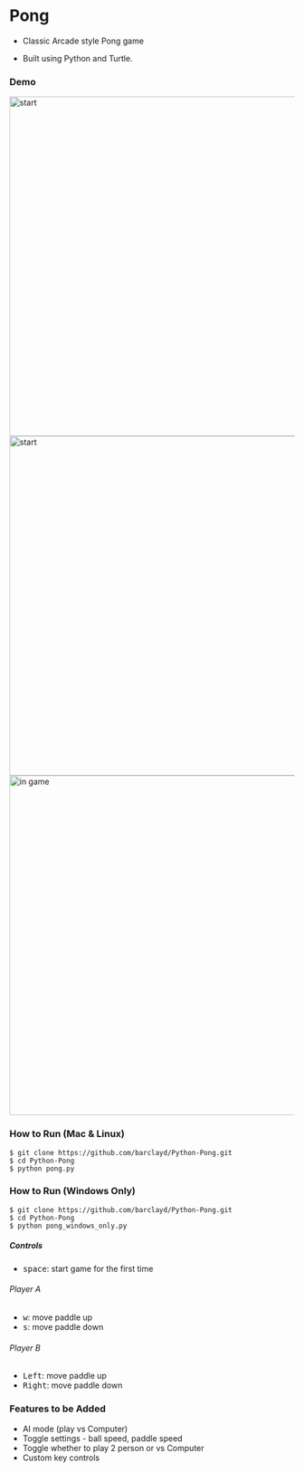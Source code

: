# Pong

- Classic Arcade style Pong game

- Built using Python and Turtle.

### Demo

<img width="600" alt="start" src="https://user-images.githubusercontent.com/39765499/50654506-f90d2a00-0f84-11e9-9d29-9abf9cb4d495.gif">

<img width="600" alt="start" src="https://user-images.githubusercontent.com/39765499/50654429-b8adac00-0f84-11e9-8dd9-f6bd18d9824b.png">

<img width="600" alt="in game" src="https://user-images.githubusercontent.com/39765499/50654427-b64b5200-0f84-11e9-9b11-cd7c70e294e4.png">


### How to Run (Mac & Linux)
 
````
$ git clone https://github.com/barclayd/Python-Pong.git
$ cd Python-Pong
$ python pong.py
````

### How to Run (Windows Only)

````
$ git clone https://github.com/barclayd/Python-Pong.git
$ cd Python-Pong
$ python pong_windows_only.py
````

##### Controls

- <kbd>space</kbd>: start game for the first time

###### Player A
- <kbd>w</kbd>: move paddle up
- <kbd>s</kbd>: move paddle down

###### Player B
- <kbd>Left</kbd>: move paddle up
- <kbd>Right</kbd>: move paddle down

### Features to be Added

* AI mode (play vs Computer)
* Toggle settings - ball speed, paddle speed
* Toggle whether to play 2 person or vs Computer
* Custom key controls
